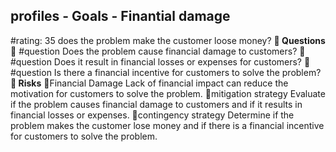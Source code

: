 

## profiles - Goals - Finantial damage
#rating: 35
does the problem make the customer loose money?
**💭 Questions**
💭 #question Does the problem cause financial damage to customers?
 💭 #question Does it result in financial losses or expenses for customers?
 💭 #question Is there a financial incentive for customers to solve the problem?
**🚨 Risks**
🚨Financial Damage
Lack of financial impact can reduce the motivation for customers to solve the problem.
🚨mitigation strategy
Evaluate if the problem causes financial damage to customers and if it results in financial losses or expenses.
🚨contingency strategy
Determine if the problem makes the customer lose money and if there is a financial incentive for customers to solve the problem.




